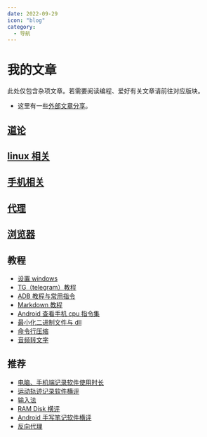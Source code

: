 ```yaml
---
date: 2022-09-29
icon: "blog"
category:
  - 导航
---
```


# 我的文章

此处仅包含杂项文章。若需要阅读编程、爱好有关文章请前往对应版块。

- 这里有一些[外部文章分享](./external.md)。

## [道论](./worldview.md)

## [linux 相关](./linux/index.md)

## [手机相关](./mobile/index.md)

## [代理](./proxy/index.md)

## [浏览器](./browser/index.md)

## 教程

- [设置 windows](./windows_setting.md)
- [TG（telegram）教程](./telegram.md)
- [ADB 教程与常用指令](./adb.md)
- [Markdown 教程](./markdown.md)
- [Android 查看手机 cpu 指令集](./Android_ISA.md)
- [最小化二进制文件与 dll](./minimize_exe.md)
- [命令行压缩](./cli_compress.md)
- [音频转文字](./voice2text.md)

## 推荐

- [电脑、手机端记录软件使用时长](./time_record.md)
- [运动轨迹记录软件横评](./track_record.md)
- [输入法](./input_method.md)
- [RAM Disk 横评](./ramdisk.md)
- [Android 手写笔记软件横评](./note.md)
- [反向代理](./reverse_proxy.md)

<!-- 7. [Potplayer 设置](./potplayer_setting.md) -->
